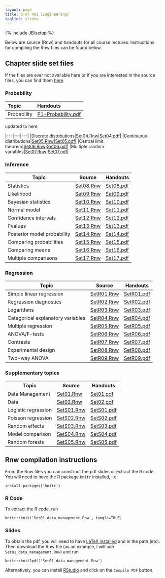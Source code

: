 ```yaml
---
layout: page
title: STAT 401 (Engineering)
tagline: slides
---
```

{% include JB/setup %}

Below are source (Rnw) and handouts for all course lectures. 
Instructions for compiling the Rnw files can be found below.

## Chapter slide set files

If the files are ever not available here or if you are interested in the source
files, 
you can find them [here](https://github.com/jarad/jarad.github.com/tree/master/courses/stat401Eng/slides).

### Probability

|Topic|Handouts|
|:--|:--|
|Probability|[P1-Probability.pdf](Probability/P1-Probability/P1-Probability.pdf)|

updated to here

|---|---|---|
|Discrete distributions|[Set04.Rnw](Set04/Set04_discrete_distributions.Rnw)|[Set04.pdf](Set04/Set04_discrete_distributions.pdf)|
|Continuous distributions|[Set05.Rnw](Set05/Set05_continuous_distributions.Rnw)|[Set05.pdf](Set05/Set05_continuous_distributions.pdf)|
|Central limit theorem|[Set06.Rnw](Set06/Set06_central_limit_theorem.Rnw)|[Set06.pdf](Set06/Set06_central_limit_theorem.pdf)|
|Multiple random variables|[Set07.Rnw](Set07/Set07_multiple_random_variables.Rnw)|[Set07.pdf](Set07/Set07_multiple_random_variables.pdf)|

### Inference

|Topic|Source|Handouts|
|---|---|---|
|Statistics|[Set08.Rnw](Set08/Set08_Statistics.Rnw)|[Set08.pdf](Set08/Set08_Statistics.pdf)|
|Likelihood|[Set09.Rnw](Set09/Set09_likelihood.Rnw)|[Set09.pdf](Set09/Set09_likelihood.pdf)|
|Bayesian statistics|[Set10.Rnw](Set10/Set10_Bayesian_statistics.Rnw)|[Set10.pdf](Set10/Set10_Bayesian_statistics.pdf)|
|Normal model|[Set11.Rnw](Set11/Set11_Normal_model.Rnw)|[Set11.pdf](Set11/Set11_Normal_model.pdf)|
|Confidence intervals|[Set12.Rnw](Set12/Set12_Confidence_intervals.Rnw)|[Set12.pdf](Set12/Set12_Confidence_intervals.pdf)|
|Pvalues|[Set13.Rnw](Set13/Set13_Pvalues.Rnw)|[Set13.pdf](Set13/Set13_Pvalues.pdf)|
|Posterior model probability|[Set14.Rnw](Set14/Set14_Posterior_model_probability.Rnw)|[Set14.pdf](Set14/Set14_Posterior_model_probability.pdf)|
|Comparing probabilities|[Set15.Rnw](Set15/Set15_Comparing_probabilities.Rnw)|[Set15.pdf](Set15/Set15_Comparing_probabilities.pdf)|
|Comparing means|[Set16.Rnw](Set16/Set16_Comparing_means.Rnw)|[Set16.pdf](Set16/Set16_Comparing_means.pdf)|
|Multiple comparisons|[Set17.Rnw](Set17/Set17_Multiple_comparisons.Rnw)|[Set17.pdf](Set17/Set17_Multiple_comparisons.pdf)|

### Regression

|Topic|Source|Handouts|
|---|---|---|
|Simple linear regression|[SetR01.Rnw](SetR01/SetR01_Simple_linear_regression.Rnw)|[SetR01.pdf](SetR01/SetR01_Simple_linear_regression.pdf)|  
|Regression diagnostics|[SetR02.Rnw](SetR02/SetR02_Regression_diagnostics.Rnw)|[SetR02.pdf](SetR02/SetR02_Regression_diagnostics.pdf)|  
|Logarithms|[SetR03.Rnw](SetR03/SetR03_Logarithms.Rnw)|[SetR03.pdf](SetR03/SetR03_Logarithms.pdf)|  
|Categorical explanatory variables |[SetR04.Rnw](SetR04/SetR04_Categorical_explanatory_variables.Rnw)|[SetR04.pdf](SetR04/SetR04_Categorical_explanatory_variables.pdf)|  
|Multiple regression|[SetR05.Rnw](SetR05/SetR05_Multiple_regression.Rnw)|[SetR05.pdf](SetR05/SetR05_Multiple_regression.pdf)| 
|ANOVA/F-tests|[SetR06.Rnw](SetR06/SetR06_ANOVA_F-tests.Rnw)|[SetR06.pdf](SetR06/SetR06_ANOVA_F-tests.pdf)|  
|Contrasts|[SetR07.Rnw](SetR07/SetR07_Contrasts.Rnw)|[SetR07.pdf](SetR07/SetR07_Contrasts.pdf)|  
|Experimental design|[SetR08.Rnw](SetR08/SetR08_Experimental_design.Rnw)|[SetR08.pdf](SetR08/SetR08_Experimental_design.pdf)|  
|Two-way ANOVA|[SetR09.Rnw](SetR09/SetR09_Two-way_ANOVA.Rnw)|[SetR09.pdf](SetR09/SetR09_Two-way_ANOVA.pdf)|  

### Supplementary topics

|Topic|Source|Handouts|
|---|---|---|
|Data Management|[Set01.Rnw](Set01/Set01_data_management.Rnw)|[Set01.pdf](Set01/Set01_data_management.pdf)|
|Data|[Set02.Rnw](Set02/Set02_data.Rnw)|[Set02.pdf](Set02/Set02_data.pdf)|
|Logistic regression|[SetS01.Rnw](SetS01/SetS01_Logistic_Regression.Rnw)|[SetS01.pdf](SetS01/SetS01_Logistic_Regression.pdf)|
|Poisson regression|[SetS02.Rnw](SetS02/SetS02_Poisson_Regression.Rnw)|[SetS02.pdf](SetS02/SetS02_Poisson_Regression.pdf)|
|Random effects|[SetS03.Rnw](SetS03/SetS03_Random_effects.Rnw)|[SetS03.pdf](SetS03/SetS03_Random_effects.pdf)|
|Model comparison|[SetS04.Rnw](SetS04/SetS04_Model_comparison.Rnw)|[SetS04.pdf](SetS04/SetS04_Model_comparison.pdf)|
|Random forests|[SetS05.Rnw](SetS05/SetS05_Random_forests.Rnw)|[SetS05.pdf](SetS05/SetS05_Random_forests.pdf)|


## Rnw compilation instructions

From the Rnw files you can construct the pdf slides or extract the R code.
You will need to have the R package `knitr` installed, i.e. 

    install.packages('knitr')

### R Code

To extract the R code, run 

    knitr::knit('Set01_data_management.Rnw', tangle=TRUE)


### Slides

To obtain the pdf, 
you will need to have [LaTeX installed](http://en.wikibooks.org/wiki/LaTeX/Installation) and in the path (etc). Then download the Rnw file (as an example, I will use `Set01_data_management.Rnw`) and run

    knitr::knit2pdf('Set01_data_management.Rnw')

Alternatively, you can install [RStudio](http://www.rstudio.com/) and click on the `Compile PDF` button.
